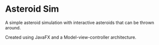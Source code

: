 # Asteroid Sim

A simple asteroid simulation with interactive asteroids that can be thrown around.

Created using JavaFX and a Model-view-controller architecture.
